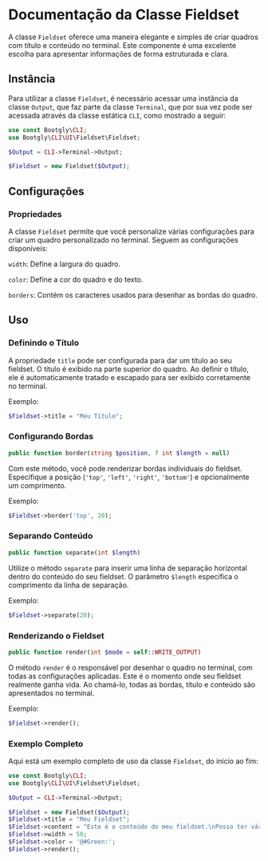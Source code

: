 # Documentação da Classe Fieldset

A classe `Fieldset` oferece uma maneira elegante e simples de criar quadros com título e conteúdo no terminal. Este componente é uma excelente escolha para apresentar informações de forma estruturada e clara.

## Instância

Para utilizar a classe `Fieldset`, é necessário acessar uma instância da classe `Output`, que faz parte da classe `Terminal`, que por sua vez pode ser acessada através da classe estática `CLI`, como mostrado a seguir:

```php
use const Bootgly\CLI;
use Bootgly\CLI\UI\Fieldset\Fieldset;

$Output = CLI->Terminal->Output;

$Fieldset = new Fieldset($Output);
```

## Configurações

### Propriedades

A classe `Fieldset` permite que você personalize várias configurações para criar um quadro personalizado no terminal. Seguem as configurações disponíveis:

`width`: Define a largura do quadro.

`color`: Define a cor do quadro e do texto.

`borders`: Contém os caracteres usados para desenhar as bordas do quadro.

## Uso

### Definindo o Título

A propriedade `title` pode ser configurada para dar um título ao seu fieldset. O título é exibido na parte superior do quadro. Ao definir o título, ele é automaticamente tratado e escapado para ser exibido corretamente no terminal.

Exemplo:

```php
$Fieldset->title = "Meu Título";
```

### Configurando Bordas

```php
public function border(string $position, ? int $length = null)
```

Com este método, você pode renderizar bordas individuais do fieldset. Especifique a posição (`'top'`, `'left'`, `'right'`, `'bottom'`) e opcionalmente um comprimento.

Exemplo:

```php
$Fieldset->border('top', 20);
```

### Separando Conteúdo

```php
public function separate(int $length)
```

Utilize o método `separate` para inserir uma linha de separação horizontal dentro do conteúdo do seu fieldset. O parâmetro `$length` especifica o comprimento da linha de separação.

Exemplo:

```php
$Fieldset->separate(20);
```

### Renderizando o Fieldset

```php
public function render(int $mode = self::WRITE_OUTPUT)
```

O método `render` é o responsável por desenhar o quadro no terminal, com todas as configurações aplicadas. Este é o momento onde seu fieldset realmente ganha vida. Ao chamá-lo, todas as bordas, título e conteúdo são apresentados no terminal.

Exemplo:

```php
$Fieldset->render();
```

### Exemplo Completo

Aqui está um exemplo completo de uso da classe `Fieldset`, do início ao fim:

```php
use const Bootgly\CLI;
use Bootgly\CLI\UI\Fieldset\Fieldset;

$Output = CLI->Terminal->Output;

$Fieldset = new Fieldset($Output);
$Fieldset->title = "Meu Fieldset";
$Fieldset->content = "Este é o conteúdo do meu fieldset.\nPosso ter várias linhas.\n@---;\nE incluso linhas separadoras.";
$Fieldset->width = 50;
$Fieldset->color = '@#Green:';
$Fieldset->render();
```
